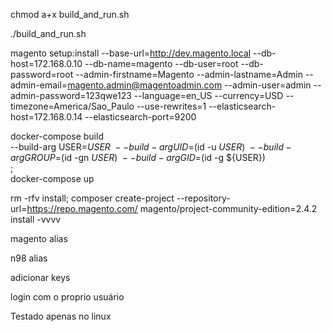 chmod a+x build_and_run.sh

./build_and_run.sh

magento setup:install --base-url=http://dev.magento.local --db-host=172.168.0.10 --db-name=magento --db-user=root --db-password=root --admin-firstname=Magento --admin-lastname=Admin --admin-email=magento.admin@magentoadmin.com --admin-user=admin --admin-password=123qwe123 --language=en_US --currency=USD --timezone=America/Sao_Paulo --use-rewrites=1  --elasticsearch-host=172.168.0.14 --elasticsearch-port=9200

docker-compose build \
    --build-arg USER=$USER \
    --build-arg UID=$(id -u ${USER}) \
    --build-arg GROUP=$(id -gn ${USER}) \
    --build-arg GID=$(id -g ${USER}) \
    ; \
 docker-compose up

 rm -rfv install; composer create-project --repository-url=https://repo.magento.com/ magento/project-community-edition=2.4.2 install -vvvv

magento alias

n98 alias

adicionar keys

login com o proprio usuário

Testado apenas no linux